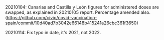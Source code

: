 20210104: Canarias and Castilla y León figures for administered doses are swapped, as explained in 20210105 report. Percentage amended also. (https://github.com/civio/covid-vaccination-spain/commit/10d40ad7b3042e66148b415241a26cbc361f3650)

20210114: Fix typo in date, it's 2021, not 2022.
